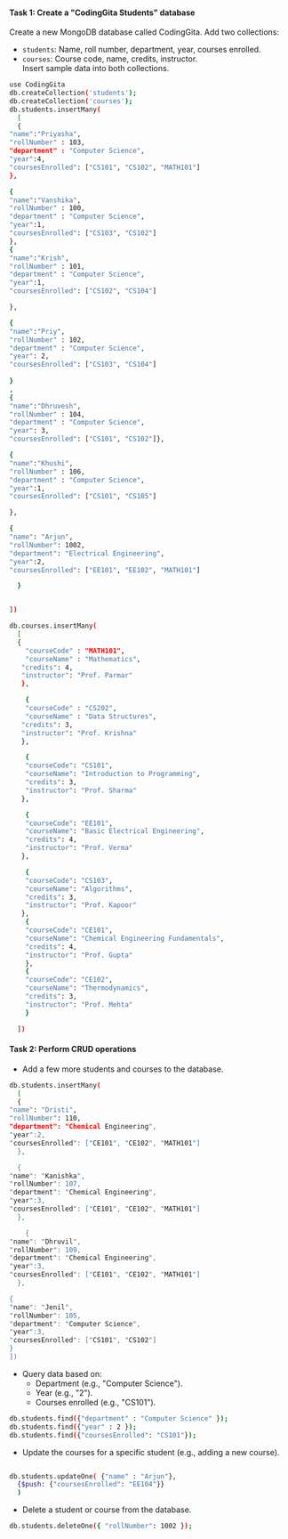 
#### Task 1: Create a "CodingGita Students" database

Create a new MongoDB database called CodingGita. Add two collections:
- `students`: Name, roll number, department, year, courses enrolled.
- `courses`: Course code, name, credits, instructor.    
Insert sample data into both collections.

```bash
use CodingGita
db.createCollection('students');
db.createCollection('courses');
db.students.insertMany(
  [
  {
"name":"Priyasha",
"rollNumber" : 103,
"department" : "Computer Science",
"year":4,
"coursesEnrolled": ["CS101", "CS102", "MATH101"]
},

{
"name":"Vanshika",
"rollNumber" : 100,
"department" : "Computer Science",
"year":1,
"coursesEnrolled": ["CS103", "CS102"]
},
{
"name":"Krish",
"rollNumber" : 101,
"department" : "Computer Science",
"year":1,
"coursesEnrolled": ["CS102", "CS104"]

},

{
"name":"Priy",
"rollNumber" : 102,
"department" : "Computer Science",
"year": 2,
"coursesEnrolled": ["CS103", "CS104"]
  
}
,
{
"name":"Dhruvesh",
"rollNumber" : 104,
"department" : "Computer Science",
"year": 3,
"coursesEnrolled": ["CS101", "CS102"]},

{
"name":"Khushi",
"rollNumber" : 106,
"department" : "Computer Science",
"year":1,
"coursesEnrolled": ["CS101", "CS105"]

},

{ 
"name": "Arjun",
"rollNumber": 1002,
"department": "Electrical Engineering",
"year":2,
"coursesEnrolled": ["EE101", "EE102", "MATH101"]

  }


])
```

```bash
db.courses.insertMany(
  [
  {
    "courseCode" : "MATH101",
    "courseName" : "Mathematics",
   "credits": 4,
   "instructor": "Prof. Parmar"
   },

    {
    "courseCode" : "CS202",
    "courseName" : "Data Structures",
   "credits": 3,
   "instructor": "Prof. Krishna"
   },

    {
    "courseCode": "CS101", 
    "courseName": "Introduction to Programming", 
    "credits": 3, 
    "instructor": "Prof. Sharma" 
   },

    {
    "courseCode": "EE101", 
    "courseName": "Basic Electrical Engineering", 
    "credits": 4, 
    "instructor": "Prof. Verma" 
   },

    {
    "courseCode": "CS103", 
    "courseName": "Algorithms", 
    "credits": 3, 
    "instructor": "Prof. Kapoor" 
   },
    {
    "courseCode": "CE101",
    "courseName": "Chemical Engineering Fundamentals",
    "credits": 4,
    "instructor": "Prof. Gupta"
    },
    {
    "courseCode": "CE102",
    "courseName": "Thermodynamics",
    "credits": 3,
    "instructor": "Prof. Mehta"
    }

  ])
```

#### Task 2: Perform CRUD operations

- Add a few more students and courses to the database.
```bash
db.students.insertMany(
  [
  {
"name": "Dristi",
"rollNumber": 110,
"department": "Chemical Engineering",
"year":2,
"coursesEnrolled": ["CE101", "CE102", "MATH101"]
  },

  {
"name": "Kanishka",
"rollNumber": 107,
"department": "Chemical Engineering",
"year":3,
"coursesEnrolled": ["CE101", "CE102", "MATH101"]
  },

    {
"name": "Dhruvil",
"rollNumber": 109,
"department": "Chemical Engineering",
"year":3,
"coursesEnrolled": ["CE101", "CE102", "MATH101"]
  },

{ 
"name": "Jenil",
"rollNumber": 105,
"department": "Computer Science",
"year":3,
"coursesEnrolled": ["CS101", "CS102"]
}
])


```

- Query data based on:
  - Department (e.g., "Computer Science").
  - Year (e.g., "2").
  - Courses enrolled (e.g., "CS101").

```bash
db.students.find({"department" : "Computer Science" });
db.students.find({"year" : 2 });
db.students.find({"coursesEnrolled": "CS101"});

```

- Update the courses for a specific student (e.g., adding a new course).
```bash

db.students.updateOne( {"name" : "Arjun"},
  {$push: {"coursesEnrolled": "EE104"}}
  )
```
- Delete a student or course from the database.
```bash
db.students.deleteOne({ "rollNumber": 1002 });
```